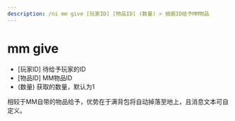 ```yaml
---
description: /ni mm give [玩家ID] [物品ID] (数量) > 根据ID给予MM物品
---
```


# mm give

* \[玩家ID] 待给予玩家的ID
* \[物品ID] MM物品ID
* (数量) 获取的数量，默认为1

相较于MM自带的物品给予，优势在于满背包将自动掉落至地上，且消息文本可自定义。

